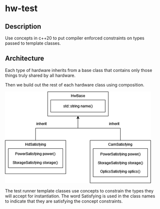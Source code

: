 # hw-test

## Description

Use concepts in c++20 to put compiler enforced constraints on types passed to template classes.

## Architecture

Each type of hardware inherits from a base class that contains only those things truly shared by all hardware.

Then we build out the rest of each hardware class using composition.

![Inheritance and Composition](doc/hw-test.drawio.png)

The test runner template classes use concepts to constrain the types they will accept for instantiation.  The word Satisfying is used in the class names to indicate that they are satisfying the concept constraints.
